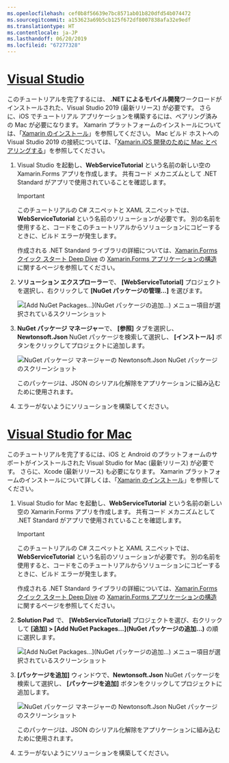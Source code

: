 ```yaml
---
ms.openlocfilehash: cef0b8f56639e7bc8571ab01b820dfd54b074472
ms.sourcegitcommit: a153623a69b5cb125f672df8007838afa32e9edf
ms.translationtype: HT
ms.contentlocale: ja-JP
ms.lasthandoff: 06/20/2019
ms.locfileid: "67277328"
---
```

# <a name="visual-studiotabvswin"></a>[Visual Studio](#tab/vswin)

このチュートリアルを完了するには、 **.NET によるモバイル開発**ワークロードがインストールされた、Visual Studio 2019 (最新リリース) が必要です。 さらに、iOS でチュートリアル アプリケーションを構築するには、ペアリング済みの Mac が必要になります。 Xamarin プラットフォームのインストールについては、「[Xamarin のインストール](~/get-started/installation/index.md)」を参照してください。 Mac ビルド ホストへの Visual Studio 2019 の接続については、「[Xamarin.iOS 開発のために Mac とペアリングする](~/ios/get-started/installation/windows/connecting-to-mac/index.md)」を参照してください。

1. Visual Studio を起動し、**WebServiceTutorial** という名前の新しい空の Xamarin.Forms アプリを作成します。 共有コード メカニズムとして .NET Standard がアプリで使用されていることを確認します。

    > [!IMPORTANT]
    > このチュートリアルの C# スニペットと XAML スニペットでは、**WebServiceTutorial** という名前のソリューションが必要です。 別の名前を使用すると、コードをこのチュートリアルからソリューションにコピーするときに、ビルド エラーが発生します。

    作成される .NET Standard ライブラリの詳細については、[Xamarin.Forms クイック スタート Deep Dive](~/get-started/first-app/index.md) の [Xamarin.Forms アプリケーションの構造](~/get-started/first-app/index.md)に関するページを参照してください。

1. **ソリューション エクスプローラー**で、 **[WebServiceTutorial]** プロジェクトを選択し、右クリックして **[NuGet パッケージの管理...]** を選びます。

    ![[Add NuGet Packages...]\(NuGet パッケージの追加...\) メニュー項目が選択されているスクリーンショット](../images/vs/add-nuget-packages.png "[Add NuGet Packages...]\(NuGet パッケージの追加...\) メニュー項目")

1. **NuGet パッケージ マネージャー**で、 **[参照]** タブを選択し、**Newtonsoft.Json** NuGet パッケージを検索して選択し、 **[インストール]** ボタンをクリックしてプロジェクトに追加します。

    ![NuGet パッケージ マネージャーの Newtonsoft.Json NuGet パッケージのスクリーンショット](../images/vs/add-package.png "Newtonsoft.Json NuGet パッケージ")

    このパッケージは、JSON のシリアル化解除をアプリケーションに組み込むために使用されます。

1. エラーがないようにソリューションを構築してください。

# <a name="visual-studio-for-mactabvsmac"></a>[Visual Studio for Mac](#tab/vsmac)

このチュートリアルを完了するには、iOS と Android のプラットフォームのサポートがインストールされた Visual Studio for Mac (最新リリース) が必要です。 さらに、Xcode (最新リリース) も必要になります。 Xamarin プラットフォームのインストールについて詳しくは、「[Xamarin のインストール](~/get-started/installation/index.md)」を参照してください。

1. Visual Studio for Mac を起動し、**WebServiceTutorial** という名前の新しい空の Xamarin.Forms アプリを作成します。 共有コード メカニズムとして .NET Standard がアプリで使用されていることを確認します。

    > [!IMPORTANT]
    > このチュートリアルの C# スニペットと XAML スニペットでは、**WebServiceTutorial** という名前のソリューションが必要です。 別の名前を使用すると、コードをこのチュートリアルからソリューションにコピーするときに、ビルド エラーが発生します。

    作成される .NET Standard ライブラリの詳細については、[Xamarin.Forms クイック スタート Deep Dive](~/get-started/first-app/index.md) の [Xamarin.Forms アプリケーションの構造](~/get-started/first-app/index.md)に関するページを参照してください。

1. **Solution Pad** で、 **[WebServiceTutorial]** プロジェクトを選び、右クリックして **[追加] > [Add NuGet Packages...]\(NuGet パッケージの追加...\)** の順に選択します。

    ![[Add NuGet Packages...]\(NuGet パッケージの追加...\) メニュー項目が選択されているスクリーンショット](../images/vsmac/add-nuget-packages.png "[Add NuGet Packages...]\(NuGet パッケージの追加...\) メニュー項目")

1. **[パッケージを追加]** ウィンドウで、**Newtonsoft.Json** NuGet パッケージを検索して選択し、 **[パッケージを追加]** ボタンをクリックしてプロジェクトに追加します。

    ![NuGet パッケージ マネージャーの Newtonsoft.Json NuGet パッケージのスクリーンショット](../images/vsmac/add-package.png "Newtonsoft.Json NuGet パッケージ")

    このパッケージは、JSON のシリアル化解除をアプリケーションに組み込むために使用されます。

1. エラーがないようにソリューションを構築してください。
